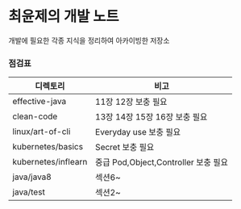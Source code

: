 # 최윤제의 개발 노트
개발에 필요한 각종 지식을 정리하여 아카이빙한 저장소

### 점검표

|디렉토리|비고|
|------|-------|
|effective-java|11장 12장 보충 필요|
|clean-code|13장 14장 15장 16장 보충 필요|
|linux/art-of-cli|Everyday use 보충 필요|
|kubernetes/basics|Secret 보충 필요|
|kubernetes/inflearn|중급 Pod,Object,Controller 보충 필요|
|java/java8|섹션6~|
|java/test|섹션2~|
